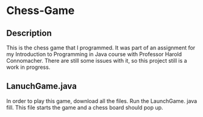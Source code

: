 # Chess-Game

## Description
This is the chess game that I programmed. It was part of an assignment for my Introduction to Programming in Java course with Professor Harold Connomacher. There are still some issues with it, so this project still is a work in progress.

## LanuchGame.java
In order to play this game, download all the files. Run the LaunchGame. java fill. This file starts the game and a chess board should pop up. 
